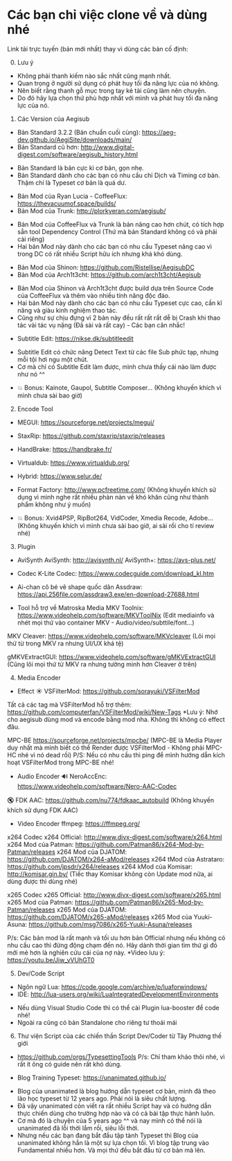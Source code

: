 # Các bạn chỉ việc clone về và dùng nhé

Link tải trực tuyến (bản mới nhất) thay vì dùng các bản cố định:

0. Lưu ý
- Không phải thanh kiếm nào sắc nhất cũng mạnh nhất.
- Quan trọng ở người sử dụng có phát huy tối đa năng lực của nó không.
- Nên biết rằng thanh gỗ mục trong tay kẻ tài cũng làm nên chuyện.
- Do đó hãy lựa chọn thứ phù hợp nhất với mình và phát huy tối đa năng lực của nó.

1. Các Version của Aegisub
- Bản Standard 3.2.2 (Bản chuẩn cuối cùng): https://aeg-dev.github.io/AegiSite/downloads/main/
- Bản Standard cũ hơn: http://www.digital-digest.com/software/aegisub_history.html
+ Bản Standard là bản cực kì cơ bản, gọn nhẹ.
+ Bản Standard dành cho các bạn có nhu cầu chỉ Dịch và Timing cơ bản. Thậm chí là Typeset cơ bản là quá dư.

- Bản Mod của Ryan Lucia - CoffeeFlux: https://thevacuumof.space/builds/
- Bản Mod của Trunk: http://plorkyeran.com/aegisub/
+ Bản Mod của CoffeeFlux và Trunk là bản nâng cao hơn chút, có tích hợp sẵn tool Dependency Control (Thứ mà bản Standard không có và phải cài riêng)
+ Hai bản Mod này dành cho các bạn có nhu cầu Typeset nâng cao vì trong DC có rất nhiều Script hữu ích nhưng khá khó dùng.

- Bản Mod của Shinon: https://github.com/Ristellise/AegisubDC
- Bản Mod của Arch1t3cht: https://github.com/arch1t3cht/Aegisub
+ Bản Mod của Shinon và Arch1t3cht được build dựa trên Source Code của CoffeeFlux và thêm vào nhiều tính năng độc đáo.
+ Hai bản Mod này dành cho các bạn có nhu cầu Typeset cực cao, cần kĩ năng và giàu kinh nghiệm thao tác. 
+ Cũng như sự chịu đựng vì 2 bản này đều rất rất rất dễ bị Crash khi thao tác vài tác vụ nặng (Đã sài và rất cay) - Các bạn cân nhắc!

- Subtitle Edit: https://nikse.dk/subtitleedit
+ Subtitle Edit có chức năng Detect Text từ các file Sub phức tạp, nhưng mỗi tội hơi ngu một chút.
+ Cơ mà chỉ có Subtitle Edit làm được, mình chưa thấy cái nào làm được như nó ^^

- 💥 Bonus: Kainote, Gaupol, Subtitle Composer...
(Không khuyến khích vì mình chưa sài bao giờ)

2. Encode Tool
- MEGUI: https://sourceforge.net/projects/megui/

- StaxRip: https://github.com/staxrip/staxrip/releases

- HandBrake: https://handbrake.fr/

- Virtualdub: https://www.virtualdub.org/

- Hybrid: https://www.selur.de/

- Format Factory: http://www.pcfreetime.com/
(Không khuyến khích sử dụng vì mình nghe rất nhiều phàn nàn về khó khăn cũng như thành phẩm không như ý muốn)

- 💥 Bonus: Xvid4PSP, RipBot264, VidCoder, Xmedia Recode, Adobe...
(Không khuyến khích vì mình chưa sài bao giờ, ai sài rồi cho tí review nhé)

3. Plugin
- AviSynth
 AviSynth: http://avisynth.nl/
 AviSynth+: https://avs-plus.net/

- Codec
K-Lite Codec: https://www.codecguide.com/download_kl.htm

- Ai-chan cô bé vẽ shape quốc dân
Assdraw: https://api.256file.com/assdraw3.exe/en-download-27688.html

- Tool hỗ trợ về Matroska Media
MKV Toolnix: https://www.videohelp.com/software/MKVToolNix
(Edit mediainfo và nhét mọi thứ vào container MKV - Audio/video/subttile/font...)

MKV Cleaver: https://www.videohelp.com/software/MKVcleaver
(Lôi mọi thứ từ trong MKV ra nhưng UI/UX khá tệ)

gMKVExtractGUI: https://www.videohelp.com/software/gMKVExtractGUI
(Cũng lôi mọi thứ từ MKV ra nhưng tường minh hơn Cleaver ở trên)

4. Media Encoder
- Effect
☀️ VSFilterMod: https://github.com/sorayuki/VSFilterMod

Tất cả các tag mà VSFilterMod hỗ trợ thêm:
https://github.com/computerfan/VSFilterMod/wiki/New-Tags
*Lưu ý: Nhớ cho aegisub dùng mod và encode bằng mod nha. Không thì không có effect đâu.

MPC-BE https://sourceforge.net/projects/mpcbe/
(MPC-BE là Media Player duy nhất mà mình biết có thể Render được VSFilterMod - Không phải MPC-HC nhé vì nó dead rồi)
P/S: Nếu có nhu cầu thì ping để mình hướng dẫn kích hoạt VSFilterMod trong MPC-BE nhé!

- Audio Encoder
🔊 NeroAccEnc: https://www.videohelp.com/software/Nero-AAC-Codec

🔇 FDK AAC: https://github.com/nu774/fdkaac_autobuild
(Không khuyến khích sử dụng FDK AAC)

- Video Encoder
ffmpeg: https://ffmpeg.org/

x264 Codec
x264 Official: http://www.divx-digest.com/software/x264.html
x264 Mod của Patman: https://github.com/Patman86/x264-Mod-by-Patman/releases
x264 Mod của DJATOM: https://github.com/DJATOM/x264-aMod/releases
x264 tMod của Astrataro: https://github.com/jpsdr/x264/releases
x264 kMod của Komisar: http://komisar.gin.by/
(Tiếc thay Komisar không còn Update mod nữa, ai dùng được thì dùng nhé)

x265 Codec
x265 Official: http://www.divx-digest.com/software/x265.html
x265 Mod của Patman: https://github.com/Patman86/x265-Mod-by-Patman/releases
x265 Mod của DJATOM: https://github.com/DJATOM/x265-aMod/releases
x265 Mod của Yuuki-Asuna: https://github.com/msg7086/x265-Yuuki-Asuna/releases

P/s: Các bản mod là rất mạnh và tối ưu hơn bản Official nhưng nếu không có nhu cầu cao thì đừng động chạm đến nó.
Hãy dành thời gian tìm thứ gì đó mới mẻ hơn là nghiên cứu cái của nợ này.
*Video lưu ý: https://youtu.be/Jiw_vVUhGT0

5. Dev/Code Script
- Ngôn ngữ Lua: https://code.google.com/archive/p/luaforwindows/
- IDE: http://lua-users.org/wiki/LuaIntegratedDevelopmentEnvironments
+ Nếu dùng Visual Studio Code thì có thể cài Plugin lua-booster để code nhé!
+ Ngoài ra cũng có bản Standalone cho riêng tư thoải mái

6. Thư viện Script của các chiến thần Script Dev/Coder từ Tây Phương thế giới
- https://github.com/orgs/TypesettingTools
P/s: Chỉ tham khảo thôi nhé, vì rất ít ông có guide nên rất khó dùng.

- Blog Training Typeset: https://unanimated.github.io/
+ Blog của unanimated là blog hướng dẫn typeset cơ bản, mình đã theo lão học typeset từ 12 years ago. Phải nói là siêu chất lượng. 
+ Đã vậy unanimated còn viết ra rất nhiều Script hay và có hướng dẫn thực chiến dùng cho trường hợp nào và có cả bài tập thực hành luôn.
+ Cơ mà đó là chuyện của 5 years ago ^^ và nay mình có thể nói là unanimated đã lỗi thời lắm rồi, siêu lỗi thời.
+ Nhưng nếu các bạn đang bắt đầu tập tành Typeset thì Blog của unanimated không hẳn là một sự lựa chọn tồi. Vì blog tập trung vào Fundamental nhiều hơn. Và mọi thứ đều bắt đầu từ cơ bản mà lên.